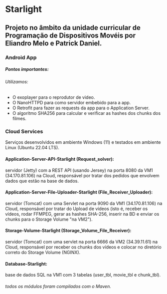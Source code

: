 # Starlight

## Projeto no âmbito da unidade curricular de Programação de Dispositivos Movéis por Eliandro Melo e Patrick Daniel.

### Android App
##### Pontos importantes:
###### Utilizamos:
- O exoplayer para o reprodutor de video.
- O NanoHTTPD para como servidor embebido para a app.
- O Retrofit para fazer as requests da app para o Application Server.
- O algoritmo SHA256 para calcular e verificar as hashes dos chunks dos filmes.

### Cloud Services

Serviços desenvolvidos em ambiente Windows (11) e testados em ambiente Linux (Ubuntu 22.04 LTS).

#### Application-Server-API-Starlight (Request_solver): 
servidor (Jetty) com a REST API (usando Jersey) na porta 8080 da VM1 (34.170.81.106) na Cloud, responsável por tratar dos pedidos que envolvem dados que estão na base de dados.

#### Application-Server-File-Uploader-Starlight (File_Receiver_Uploader): 
servidor (Tomcat) com uma Servlet na porta 9090 da VM1 (34.170.81.106) na Cloud, responsável por tratar do Upload de vídeos (isto é, receber os vídeos, rodar FFMPEG, gerar as hashes SHA-256, inserir na BD e enviar os chunks para o Storage Volume "na VM2").

#### Storage-Volume-Starlight (Storage_Volume_File_Receiver): 
servidor (Tomcat) com uma servlet na porta 6666 da VM2 (34.39.11.61) na Cloud, responsável por receber os chunks dos vídeos e colocar no diretório correto do Storage Volume (NGINX).

#### Database-Starlight: 
base de dados SQL na VM1 com 3 tabelas (user_tbl, movie_tbl e chunk_tbl).

 
###### todos os módulos foram compilados com o Maven.
